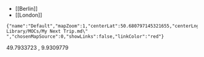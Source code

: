 
- [[Berlin]]
- [[London]]

```mapview
{"name":"Default","mapZoom":1,"centerLat":50.680797145321655,"centerLng":9.843750000000002,"query":"linkedfrom:\"30 Library/MOCs/My Next Trip.md\" ","chosenMapSource":0,"showLinks":false,"linkColor":"red"}
```

49.7933723 , 9.9309779